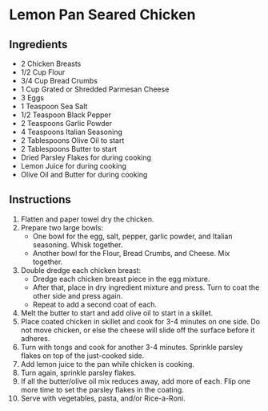 # Lemon Pan Seared Chicken

## Ingredients

* 2 Chicken Breasts
* 1/2 Cup Flour
* 3/4 Cup Bread Crumbs
* 1 Cup Grated or Shredded Parmesan Cheese
* 3 Eggs
* 1 Teaspoon Sea Salt
* 1/2 Teaspoon Black Pepper
* 2 Teaspoons Garlic Powder
* 4 Teaspoons Italian Seasoning
* 2 Tablespoons Olive Oil to start
* 2 Tablespoons Butter to start
* Dried Parsley Flakes for during cooking
* Lemon Juice for during cooking
* Olive Oil and Butter for during cooking

## Instructions

1. Flatten and paper towel dry the chicken.
2. Prepare two large bowls:
	* One bowl for the egg, salt, pepper, garlic powder, and Italian seasoning. Whisk together.
	* Another bowl for the Flour, Bread Crumbs, and Cheese. Mix together.
3. Double dredge each chicken breast:
	* Dredge each chicken breast piece in the egg mixture.
	* After that, place in dry ingredient mixture and press. Turn to coat the other side and press again.
	* Repeat to add a second coat of each.
4. Melt the butter to start and add olive oil to start in a skillet.
5. Place coated chicken in skillet and cook for 3-4 minutes on one side. Do not move chicken, or else the cheese will slide off the surface before it adheres.
6. Turn with tongs and cook for another 3-4 minutes. Sprinkle parsley flakes on top of the just-cooked side.
7. Add lemon juice to the pan while chicken is cooking.
8. Turn again, sprinkle parsley flakes.
9. If all the butter/olive oil mix reduces away, add more of each. Flip one more time to set the parsley flakes in the coating.
10. Serve with vegetables, pasta, and/or Rice-a-Roni.